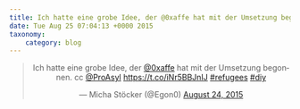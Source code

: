 ```yaml
---
title: Ich hatte eine grobe Idee, der @0xaffe hat mit der Umsetzung begonnen. cc @ProAsyl https://t.co/iNr5BBJnIJ #refugees #diy
date: Tue Aug 25 07:04:13 +0000 2015
taxonomy:
    category: blog
---
```

<blockquote class="twitter-tweet" align="center" width="350"><p lang="de" dir="ltr">Ich hatte eine grobe Idee, der <a href="https://twitter.com/0xAFFE">@0xaffe</a> hat mit der Umsetzung begonnen. cc <a href="https://twitter.com/ProAsyl">@ProAsyl</a>  &#10;&#10;<a href="https://t.co/iNr5BBJnIJ">https://t.co/iNr5BBJnIJ</a>  &#10;&#10;<a href="https://twitter.com/hashtag/refugees?src=hash">#refugees</a> <a href="https://twitter.com/hashtag/diy?src=hash">#diy</a></p>&mdash; Micha Stöcker (@Egon0) <a href="https://twitter.com/Egon0/status/635853979088457728">August 24, 2015</a></blockquote>
